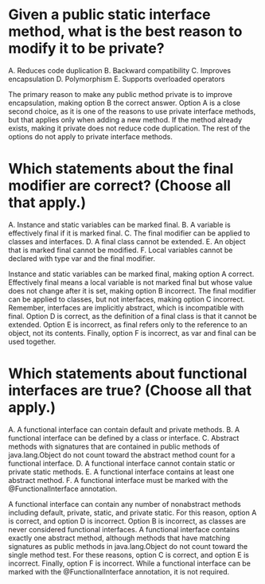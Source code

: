 # Given a public static interface method, what is the best reason to modify it to be private?
A. Reduces code duplication
B. Backward compatibility
C. Improves encapsulation
D. Polymorphism
E. Supports overloaded operators

The primary reason to make any public method private is to improve encapsulation, making option B the correct answer.
Option A is a close second choice, as it is one of the reasons to use private interface methods, but that applies only when adding a new method.
If the method already exists, making it private does not reduce code duplication. The rest of the options do not apply to private interface methods.

# Which statements about the final modifier are correct? (Choose all that apply.)
A. Instance and static variables can be marked final.
B. A variable is effectively final if it is marked final.
C. The final modifier can be applied to classes and interfaces.
D. A final class cannot be extended.
E. An object that is marked final cannot be modified.
F. Local variables cannot be declared with type var and the final modifier.

Instance and static variables can be marked final, making option A correct.
Effectively final means a local variable is not marked final but whose value does not change after it is set, making option B incorrect.
The final modifier can be applied to classes, but not interfaces, making option C incorrect.
Remember, interfaces are implicitly abstract, which is incompatible with final.
Option D is correct, as the definition of a final class is that it cannot be extended.
Option E is incorrect, as final refers only to the reference to an object, not its contents.
Finally, option F is incorrect, as var and final can be used together.

# Which statements about functional interfaces are true? (Choose all that apply.)
A. A functional interface can contain default and private methods.
B. A functional interface can be defined by a class or interface.
C. Abstract methods with signatures that are contained in public methods of java.lang.Object do not count toward the abstract method count for a functional interface.
D. A functional interface cannot contain static or private static methods.
E. A functional interface contains at least one abstract method.
F. A functional interface must be marked with the @FunctionalInterface annotation.

A functional interface can contain any number of nonabstract methods including default, private, static, and private static.
For this reason, option A is correct, and option D is incorrect. Option B is incorrect, as classes are never considered functional interfaces.
A functional interface contains exactly one abstract method, although methods that have matching signatures as public methods in java.lang.Object do not count toward the single method test.
For these reasons, option C is correct, and option E is incorrect. Finally, option F is incorrect.
While a functional interface can be marked with the @FunctionalInterface annotation, it is not required.